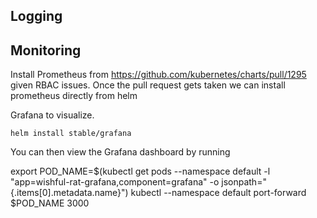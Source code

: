 ## Logging

## Monitoring

Install Prometheus from https://github.com/kubernetes/charts/pull/1295 given RBAC issues. Once the pull request gets taken
we can install prometheus directly from helm

Grafana to visualize. 

`helm install stable/grafana`

You can then view the Grafana dashboard by running

export POD_NAME=$(kubectl get pods --namespace default -l "app=wishful-rat-grafana,component=grafana" -o jsonpath="{.items[0].metadata.name}")
kubectl --namespace default port-forward $POD_NAME 3000
